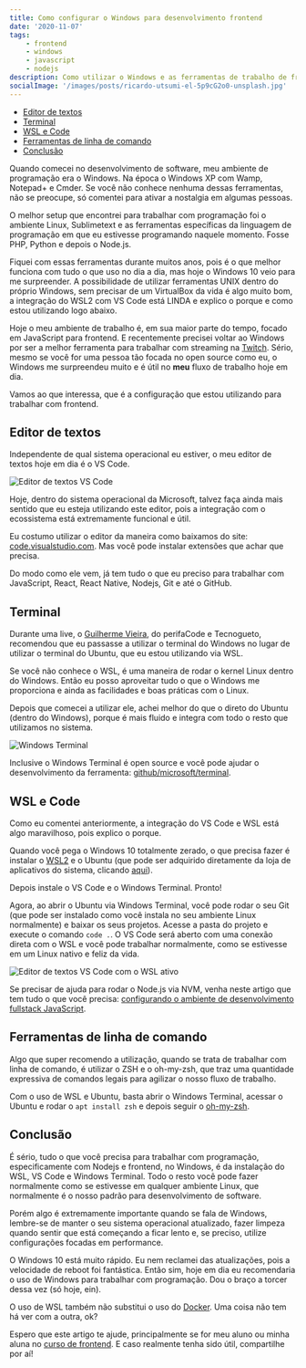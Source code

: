 ```yaml
---
title: Como configurar o Windows para desenvolvimento frontend
date: '2020-11-07'
tags:
    - frontend
    - windows
    - javascript
    - nodejs
description: Como utilizar o Windows e as ferramentas de trabalho de frontend, como a linha de comando, Nodejs, Git, SSH, etc sem dor de cabeça
socialImage: '/images/posts/ricardo-utsumi-el-5p9cG2o0-unsplash.jpg'
---
```

<!-- vscode-markdown-toc -->
* [Editor de textos](#Editordetextos)
* [Terminal](#Terminal)
* [WSL e Code](#WSLeCode)
* [Ferramentas de linha de comando](#Ferramentasdelinhadecomando)
* [Conclusão](#Concluso)

<!-- vscode-markdown-toc-config
	numbering=false
	autoSave=true
	/vscode-markdown-toc-config -->
<!-- /vscode-markdown-toc -->

Quando comecei no desenvolvimento de software, meu ambiente de programação era o Windows. Na época o Windows XP com Wamp, Notepad+ e Cmder. Se você não conhece nenhuma dessas ferramentas, não se preocupe, só comentei para ativar a nostalgia em algumas pessoas.

O melhor setup que encontrei para trabalhar com programação foi o ambiente Linux, Sublimetext e as ferramentas específicas da linguagem de programação em que eu estivesse programando naquele momento. Fosse PHP, Python e depois o Node.js.

Fiquei com essas ferramentas durante muitos anos, pois é o que melhor funciona com tudo o que uso no dia a dia, mas hoje o Windows 10 veio para me surpreender. A possibilidade de utilizar ferramentas UNIX dentro do próprio Windows, sem precisar de um VirtualBox da vida é algo muito bom, a integração do WSL2 com VS Code está LINDA e explico o porque e como estou utilizando logo abaixo.

Hoje o meu ambiente de trabalho é, em sua maior parte do tempo, focado em JavaScript para frontend. E recentemente precisei voltar ao Windows por ser a melhor ferramenta para trabalhar com streaming na [Twitch](https://twitch.tv/1ilhas). Sério, mesmo se você for uma pessoa tão focada no open source como eu, o Windows me surpreendeu muito e é útil no **meu** fluxo de trabalho hoje em dia.

Vamos ao que interessa, que é a configuração que estou utilizando para trabalhar com frontend.

## <a name='Editordetextos'></a>Editor de textos

Independente de qual sistema operacional eu estiver, o meu editor de textos hoje em dia é o VS Code.

![Editor de textos VS Code]({{site.postsImagesPath}}vscode.png)

Hoje, dentro do sistema operacional da Microsoft, talvez faça ainda mais sentido que eu esteja utilizando este editor, pois a integração com o ecossistema está extremamente funcional e útil.

Eu costumo utilizar o editor da maneira como baixamos do site: [code.visualstudio.com](https://code.visualstudio.com/). Mas você pode instalar extensões que achar que precisa.

Do modo como ele vem, já tem tudo o que eu preciso para trabalhar com JavaScript, React, React Native, Nodejs, Git e até o GitHub.

## <a name='Terminal'></a>Terminal

Durante uma live, o [Guilherme Vieira](https://twitter.com/gitlherme), do perifaCode e Tecnogueto, recomendou que eu passasse a utilizar o terminal do Windows no lugar de utilizar o terminal do Ubuntu, que eu estou utilizando via WSL. 

Se você não conhece o WSL, é uma maneira de rodar o kernel Linux dentro do Windows. Então eu posso aproveitar tudo o que o Windows me proporciona e ainda as facilidades e boas práticas com o Linux.

Depois que comecei a utilizar ele, achei melhor do que o direto do Ubuntu (dentro do Windows), porque é mais fluido e integra com todo o resto que utilizamos no sistema.

![Windows Terminal]({{site.postsImagesPath}}windows-terminal.png)

Inclusive o Windows Terminal é open source e você pode ajudar o desenvolvimento da ferramenta: [github/microsoft/terminal](https://github.com/microsoft/terminal).

## <a name='WSLeCode'></a>WSL e Code

Como eu comentei anteriormente, a integração do VS Code e WSL está algo maravilhoso, pois explico o porque.

Quando você pega o Windows 10 totalmente zerado, o que precisa fazer é instalar o [WSL2](https://www.omgubuntu.co.uk/how-to-install-wsl2-on-windows-10) e o Ubuntu (que pode ser adquirido diretamente da loja de aplicativos do sistema, clicando [aqui](https://www.microsoft.com/store/productId/9NBLGGH4MSV6)).

Depois instale o VS Code e o Windows Terminal. Pronto! 

Agora, ao abrir o Ubuntu via Windows Terminal, você pode rodar o seu Git (que pode ser instalado como você instala no seu ambiente Linux normalmente) e baixar os seus projetos. Acesse a pasta do projeto e execute o comando `code .`. O VS Code será aberto com uma conexão direta com o WSL e você pode trabalhar normalmente, como se estivesse em um Linux nativo e feliz da vida.

![Editor de textos VS Code com o WSL ativo]({{site.postsImagesPath}}vscode-wsl.png)

Se precisar de ajuda para rodar o Node.js via NVM, venha neste artigo que tem tudo o que você precisa: [configurando o ambiente de desenvolvimento fullstack JavaScript](/posts/configurando-o-ambiente-de-desenvolvimento-fullstack-javascript/).

## <a name='Ferramentasdelinhadecomando'></a>Ferramentas de linha de comando

Algo que super recomendo a utilização, quando se trata de trabalhar com linha de comando, é utilizar o ZSH e o oh-my-zsh, que traz uma quantidade expressiva de comandos legais para agilizar o nosso fluxo de trabalho.

Com o uso de WSL e Ubuntu, basta abrir o Windows Terminal, acessar o Ubuntu e rodar o `apt install zsh` e depois seguir o [oh-my-zsh](https://ohmyz.sh/).

## <a name='Concluso'></a>Conclusão

É sério, tudo o que você precisa para trabalhar com programação, especificamente com Nodejs e frontend, no Windows, é da instalação do WSL, VS Code e Windows Terminal. Todo o resto você pode fazer normalmente como se estivesse em qualquer ambiente Linux, que normalmente é o nosso padrão para desenvolvimento de software.

Porém algo é extremamente importante quando se fala de Windows, lembre-se de manter o seu sistema operacional atualizado, fazer limpeza quando sentir que está começando a ficar lento e, se preciso, utilize configurações focadas em performance.

O Windows 10 está muito rápido. Eu nem reclamei das atualizações, pois a velocidade de reboot foi fantástica. Então sim, hoje em dia eu recomendaria o uso de Windows para trabalhar com programação. Dou o braço a torcer dessa vez (só hoje, ein).

O uso de WSL também não substitui o uso do [Docker](/tags/docker/). Uma coisa não tem há ver com a outra, ok?

Espero que este artigo te ajude, principalmente se for meu aluno ou minha aluna no [curso de frontend](/curso/frontend-software-engineer/). E caso realmente tenha sido útil, compartilhe por aí!
